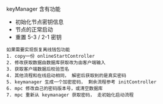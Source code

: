 keyManager 含有功能

- 初始化节点密钥信息
- 节点的正常启动
- 重置 5-3 / 2-1 密钥

```text
如果需要实现恢复离线钱包功能
1. copy一份 onlineStartController
2. 修改获取数据由数据库获取改为由客户端输入
3. 获取客户端数据后校验签名
4. 其他流程和在线启动相同， 解密后获取到的是真实密码
5. keymanager 生成一个加密密码， 剩余流程参考 initController
6. mpc 修改自己的密码版本号，或清空数据库
7. mpc 重新从 keymanager 获取密码， 走初始化启动流程
```
